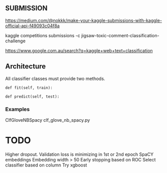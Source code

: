 SUBMISSION
----------
https://medium.com/@nokkk/make-your-kaggle-submissions-with-kaggle-official-api-f49093c04f8a

kaggle competitions submissions -c jigsaw-toxic-comment-classification-challenge

https://www.google.com.au/search?q=kaggle+web+text+classification


Architecture
------------
All classifier classes  must provide two methods.

    def fit(self, train):

    def predict(self, test):


### Examples
ClfGloveNBSpacy clf_glove_nb_spacy.py

TODO
====
Higher dropout. Validation loss is minimizing in 1st or 2nd epoch
SpaCY embeddings
Embedding width > 50
Early stopping based on ROC
Select classifier based on column
Try xgboost
